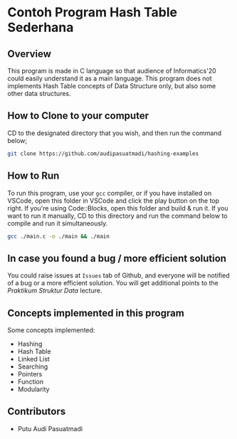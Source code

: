 # Contoh Program Hash Table Sederhana
## Overview
This program is made in C language so that audience of Informatics'20 could easily understand it as a main language. This program does not implements Hash Table concepts of Data Structure only, but also some other data structures.

## How to Clone to your computer
CD to the designated directory that you wish, and then run the command below;
```bash
git clone https://github.com/audipasuatmadi/hashing-examples
```

## How to Run
To run this program, use your `gcc` compiler, or if you have installed on VSCode, open this folder in VSCode and click the play button on the top right. If you're using Code::Blocks, open this folder and build & run it. If you want to run it manually, CD to this directory and run the command below to compile and run it simultaneously. 

```bash
gcc ./main.c -o ./main && ./main
```

## In case you found a bug / more efficient solution
You could raise issues at `Issues` tab of Github, and everyone will be notified of a bug or a more efficient solution. You will get additional points to the *Praktikum Struktur Data* lecture.

## Concepts implemented in this program
Some concepts implemented:
- Hashing
- Hash Table
- Linked List
- Searching
- Pointers
- Function
- Modularity

## Contributors
- Putu Audi Pasuatmadi